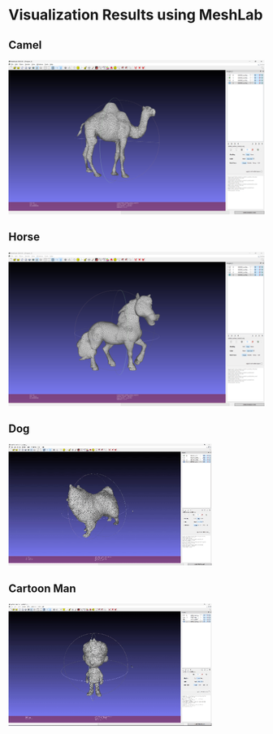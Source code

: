 # Visualization Results using MeshLab
## Camel
<img src=camel.png width="1000">

## Horse
<img src=horse.png width="1000">

## Dog
 <img src=dog.gif width="400">
 
## Cartoon Man
<img src=cartoon_man.gif width="400">
